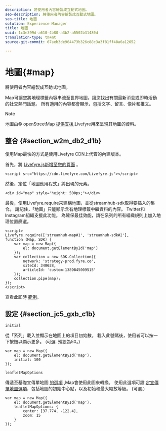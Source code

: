 ```yaml
---
description: 將使用者內容繪製成互動式地圖。
seo-description: 將使用者內容繪製成互動式地圖。
seo-title: 地圖
solution: Experience Manager
title: 地圖
uuid: 1c3e399d-a610-4b80-a3b2-a5502b31480d
translation-type: tm+mt
source-git-commit: 67aeb3de964473b326c88c3a3f81ff48a6a12652

---
```



# 地圖{#map}

將使用者內容繪製成互動式地圖。

Map可讓您將地理標籤內容串流至世界地圖，讓您找出有關最新消息或即時活動的社交熱門話題。 所有適用的內容都會顯示，包括文字、留言、像片和推文。

>[!NOTE]
>
>地圖由© openStreetMap [提供支援](https://www.openstreetmap.org/copyright),Livefyre用來呈現其地圖的資料。

## 整合 {#section_w2m_db2_d1b}

使用Map最快的方式是使用Livefyre CDN上代管的內建版本。

首先，將 [Livefyre.js新增至您的頁面](https://github.com/Livefyre/Livefyre.js) 。

```
<script src="https://cdn.livefyre.com/Livefyre.js"></script> 
```

然後，定位「地圖應用程式」將出現的元素。

```
<div id="map" style="height: 500px;"></div>
```

最後，使用Livefyre.require來建構地圖，並從streamhub-sdk取得要插入的集合。 請記住，「地圖」只能顯示含有地理標籤中繼資料的內容。 Twitter和Instagram組織支援此功能。 為確保最佳效能，請在系列的所有組織規則上加入地理位置篩選。

```
<script> 
Livefyre.require(['streamhub-map#1', 'streamhub-sdk#2'], 
function (Map, SDK) { 
    var map = new Map({ 
        el: document.getElementById('map') 
    }); 
    var collection = new SDK.Collection({ 
        network: 'strategy-prod.fyre.co', 
        siteId: 340628, 
        articleId: 'custom-1389845009515' 
    }); 
    collection.pipe(map); 
}); 
</script>
```

查看此即時 [範例](https://codepen.io/cheung31/pen/wkmbF)。

## 設定 {#section_jc5_gxb_c1b}

`initial`

從「系列」載入並顯示在地圖上的項目初始數。 載入此號碼後，使用者可以按一下按鈕以顯示更多。 (可選. 預設為50。)

```
var map = new Map({ 
    el: document.getElementById('map'), 
    initial: 100 
});
```

`leafletMapOptions`

傳遞至基礎宣傳單地圖 [的選項](https://leafletjs.com/) ,Map會使用此圖來轉換。 使用此選項可設 [定宣傳單地圖選項](https://leafletjs.com/reference.html#map-options)，包括地圖的初始中心點，以及初始和最大縮放等級。 (可選.)

```
var map = new Map({ 
    el: document.getElementById('map'), 
    leafletMapOptions: { 
        center: [37.774, -122.4], 
        zoom: 15 
    } 
});
```

